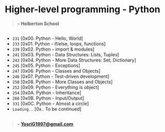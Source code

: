 
# Higher-level programming - Python

> **- Holberton School**
##
-   `231`  [0x00. Python - Hello, World]
-   `233`  [0x01. Python - if/else, loops, functions] 
-   `239`  [0x02. Python - import & modules] 
-   `241`  [0x03. Python - Data Structures: Lists, Tuples] 
-   `243`  [0x04. Python - More Data Structures: Set, Dictionary] 
-   `245`  [0x05. Python - Exceptions] 
-   `247`  [0x06. Python - Classes and Objects]  
-   `246`  [0x07. Python - Test-driven development] 
-   `250`  [0x08. Python - More Classes and Objects] 
-   `252`  [0x09. Python - Everything is object] 
-   `254`  [0x0A. Python - Inheritance] 
-   `260`  [0x0B. Python - Input/Output]
-   `331`  [0x0C. Python - Almost a circle]
-   `Loading..`  [0x.. To be continued]

##
> **- YosriG1997@gmail.com**
##